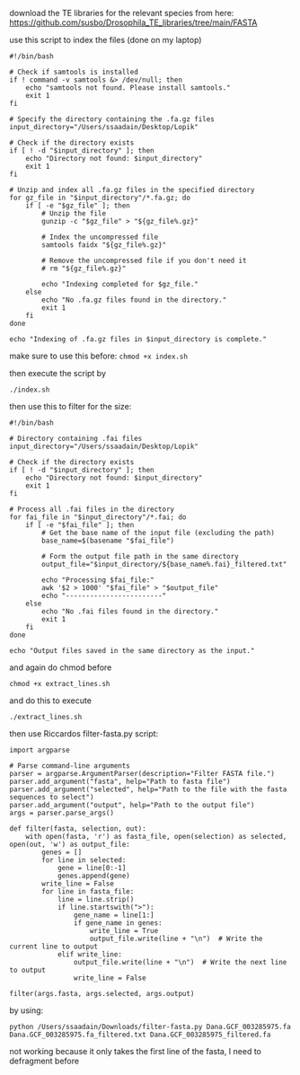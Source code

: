 download the TE libraries for the relevant species from here:
https://github.com/susbo/Drosophila_TE_libraries/tree/main/FASTA

use this script to index the files (done on my laptop)
```
#!/bin/bash

# Check if samtools is installed
if ! command -v samtools &> /dev/null; then
    echo "samtools not found. Please install samtools."
    exit 1
fi

# Specify the directory containing the .fa.gz files
input_directory="/Users/ssaadain/Desktop/Lopik"

# Check if the directory exists
if [ ! -d "$input_directory" ]; then
    echo "Directory not found: $input_directory"
    exit 1
fi

# Unzip and index all .fa.gz files in the specified directory
for gz_file in "$input_directory"/*.fa.gz; do
    if [ -e "$gz_file" ]; then
        # Unzip the file
        gunzip -c "$gz_file" > "${gz_file%.gz}"

        # Index the uncompressed file
        samtools faidx "${gz_file%.gz}"

        # Remove the uncompressed file if you don't need it
        # rm "${gz_file%.gz}"

        echo "Indexing completed for $gz_file."
    else
        echo "No .fa.gz files found in the directory."
        exit 1
    fi
done

echo "Indexing of .fa.gz files in $input_directory is complete."

```

make sure to use this before:
```chmod +x index.sh```

then execute the script by
```
./index.sh
```


then use this to filter for the size:

```
#!/bin/bash

# Directory containing .fai files
input_directory="/Users/ssaadain/Desktop/Lopik"

# Check if the directory exists
if [ ! -d "$input_directory" ]; then
    echo "Directory not found: $input_directory"
    exit 1
fi

# Process all .fai files in the directory
for fai_file in "$input_directory"/*.fai; do
    if [ -e "$fai_file" ]; then
        # Get the base name of the input file (excluding the path)
        base_name=$(basename "$fai_file")
        
        # Form the output file path in the same directory
        output_file="$input_directory/${base_name%.fai}_filtered.txt"
        
        echo "Processing $fai_file:"
        awk '$2 > 1000' "$fai_file" > "$output_file"
        echo "------------------------"
    else
        echo "No .fai files found in the directory."
        exit 1
    fi
done

echo "Output files saved in the same directory as the input."

````

and again do chmod before
```
chmod +x extract_lines.sh
```

and do this to execute
```
./extract_lines.sh
```


then use Riccardos filter-fasta.py script:


```
import argparse

# Parse command-line arguments
parser = argparse.ArgumentParser(description="Filter FASTA file.")
parser.add_argument("fasta", help="Path to fasta file")
parser.add_argument("selected", help="Path to the file with the fasta sequences to select")
parser.add_argument("output", help="Path to the output file")
args = parser.parse_args()

def filter(fasta, selection, out):
    with open(fasta, 'r') as fasta_file, open(selection) as selected, open(out, 'w') as output_file:
        genes = []
        for line in selected:
            gene = line[0:-1]
            genes.append(gene)
        write_line = False
        for line in fasta_file:
            line = line.strip()
            if line.startswith(">"):
                gene_name = line[1:]
                if gene_name in genes:
                    write_line = True
                    output_file.write(line + "\n")  # Write the current line to output
            elif write_line:
                output_file.write(line + "\n")  # Write the next line to output
                write_line = False

filter(args.fasta, args.selected, args.output)
```
by using:

```
python /Users/ssaadain/Downloads/filter-fasta.py Dana.GCF_003285975.fa Dana.GCF_003285975.fa_filtered.txt Dana.GCF_003285975_filtered.fa
````

not working because it only takes the first line of the fasta, I need to defragment before

